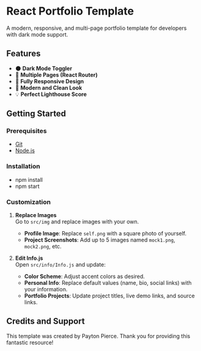 # React Portfolio Template

A modern, responsive, and multi-page portfolio template for developers with dark mode support.

## Features

- 🌑 **Dark Mode Toggler**
- 📖 **Multiple Pages (React Router)**
- 📱 **Fully Responsive Design**
- 🎨 **Modern and Clean Look**
- 💡 **Perfect Lighthouse Score**

## Getting Started

### Prerequisites

- [Git](https://git-scm.com/)
- [Node.js](https://nodejs.org/en/download/)

### Installation

- npm install
- npm start

### Customization

1. **Replace Images**  
   Go to `src/img` and replace images with your own.
   - **Profile Image**: Replace `self.png` with a square photo of yourself.
   - **Project Screenshots**: Add up to 5 images named `mock1.png`, `mock2.png`, etc.

2. **Edit Info.js**  
   Open `src/info/Info.js` and update:
   - **Color Scheme**: Adjust accent colors as desired.
   - **Personal Info**: Replace default values (name, bio, social links) with your information.
   - **Portfolio Projects**: Update project titles, live demo links, and source links.

## Credits and Support

This template was created by Payton Pierce. Thank you for providing this fantastic resource!
